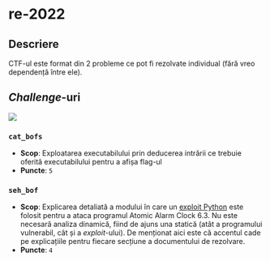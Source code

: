 # re-2022

## Descriere

CTF-ul este format din 2 probleme ce pot fi rezolvate individual (fără vreo dependență între ele).

## *Challenge*-uri

<a href="https://github.com/iosifache/BinExpLabs/releases/download/v1.5/re-2022.zip">
    <img src="https://img.shields.io/badge/Release%20cu%20Fișierele%20Necesare-Descarcă-blue?style=for-the-badge&logo=github"/>
</a>

### `cat_bofs`

- **Scop**: Exploatarea executabilului prin deducerea intrării ce trebuie oferită executabilului pentru a afișa flag-ul
- **Puncte**: `5`

### `seh_bof`

- **Scop**: Explicarea detaliată a modului în care un [exploit Python](https://0day.today/exploit/34263) este folosit pentru a ataca programul Atomic Alarm Clock 6.3. Nu este necesară analiza dinamică, fiind de ajuns una statică (atât a programului vulnerabil, cât și a *exploit*-ului). De menționat aici este că accentul cade pe explicațiile pentru fiecare secțiune a documentului de rezolvare.
- **Puncte**: `4`
